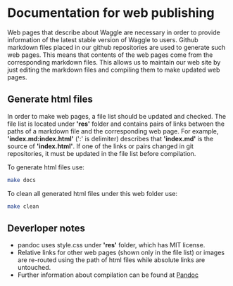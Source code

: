 # Documentation for web publishing

Web pages that describe about Waggle are necessary in order to provide information of the latest stable version of Waggle to users. Github markdown files placed in our github repositories are used to generate such web pages. This means that contents of the web pages come from the corresponding markdown files. This allows us to maintain our web site by just editing the markdown files and compiling them to make updated web pages.

## Generate html files

In order to make web pages, a file list should be updated and checked. The file list is located under __'res'__ folder and contains pairs of links between the paths of a markdown file and the corresponding web page. For example, __'index.md:index.html'__ (':' is delimiter) describes that __'index.md'__ is the source of __'index.html'__. If one of the links or pairs changed in git repositories, it must be updated in the file list before compilation.

To generate html files use:

```bash
make docs
```

To clean all generated html files under this web folder use:

```bash
make clean
```

## Deverloper notes

* pandoc uses style.css under __'res'__ folder, which has MIT license.
* Relative links for other web pages (shown only in the file list) or images are re-routed using the path of html files while absolute links are untouched.
* Further information about compilation can be found at [Pandoc](http://pandoc.org)
